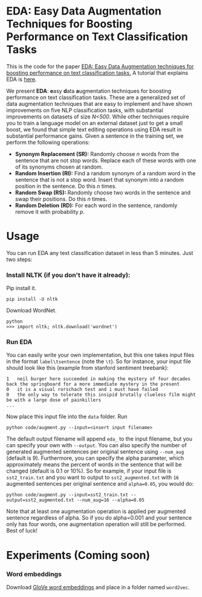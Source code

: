 # EDA: Easy Data Augmentation Techniques for Boosting Performance on Text Classification Tasks
This is the code for the paper [EDA: Easy Data Augmentation techniques for boosting performance on text classification tasks.](https://arxiv.org/abs/1901.11196) A tutorial that explains EDA is [here](https://medium.com/@jason.20/these-are-the-easiest-data-augmentation-techniques-in-natural-language-processing-you-can-think-of-88e393fd610). 

We present **EDA**: **e**asy **d**ata **a**ugmentation techniques for boosting performance on text classification tasks. These are a generalized set of data augmentation techniques that are easy to implement and have shown improvements on five NLP classification tasks, with substantial improvements on datasets of size *N<500*. While other techniques require you to train a language model on an external dataset just to get a small boost, we found that simple text editing operations using EDA result in substantial performance gains. Given a sentence in the training set, we perform the following operations:

- **Synonym Replacement (SR):** Randomly choose *n* words from the sentence that are not stop words. Replace each of these words with one of its synonyms chosen at random.
- **Random Insertion (RI):** Find a random synonym of a random word in the sentence that is not a stop word. Insert that synonym into a random position in the sentence. Do this *n* times.
- **Random Swap (RS):** Randomly choose two words in the sentence and swap their positions. Do this *n* times.
- **Random Deletion (RD):** For each word in the sentence, randomly remove it with probability *p*.

# Usage

You can run EDA any text classification dataset in less than 5 minutes. Just two steps:

### Install NLTK (if you don't have it already):

Pip install it.

```
pip install -U nltk
```

Download WordNet.
```
python
>>> import nltk; nltk.download('wordnet')
```

### Run EDA

You can easily write your own implementation, but this one takes input files in the format `label\tsentence` (note the `\t`). So for instance, your input file should look like this (example from stanford sentiment treebank):

```
1   neil burger here succeeded in making the mystery of four decades back the springboard for a more immediate mystery in the present 
0   it is a visual rorschach test and i must have failed 
0   the only way to tolerate this insipid brutally clueless film might be with a large dose of painkillers
...
```

Now place this input file into the `data` folder. Run 

```
python code/augment.py --input=<insert input filename>
```

The default output filename will append `eda_` to the input filename, but you can specify your own with `--output`. You can also specify the number of generated augmented sentences per original sentence using `--num_aug` (default is 9). Furthermore, you can specify the alpha parameter, which approximately means the percent of words in the sentence that will be changed (default is 0.1 or 10%). So for example, if your input file is `sst2_train.txt` and you want to output to `sst2_augmented.txt` with `16` augmented sentences per original sentence and `alpha=0.05`, you would do:

```
python code/augment.py --input=sst2_train.txt --output=sst2_augmented.txt --num_aug=16 --alpha=0.05
```

Note that at least one augmentation operation is applied per augmented sentence regardless of alpha. So if you do alpha=0.001 and your sentence only has four words, one augmentation operation will still be performed. Best of luck!

# Experiments (Coming soon)

### Word embeddings
Download [GloVe word embeddings](https://nlp.stanford.edu/projects/glove/) and place in a folder named `word2vec`.

